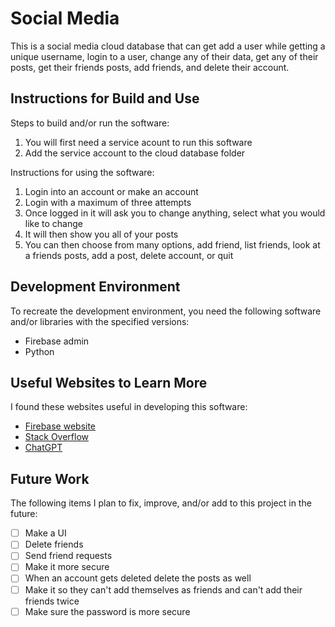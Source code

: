 # Social Media

This is a social media cloud database that can get add a user while getting a unique username, login to a user, change any of their data, get any of their posts, get their friends posts, add friends, and delete their account.


## Instructions for Build and Use

Steps to build and/or run the software:

1. You will first need a service acount to run this software
2. Add the service account to the cloud database folder

Instructions for using the software:

1. Login into an account or make an account
2. Login with a maximum of three attempts
3. Once logged in it will ask you to change anything, select what you would like to change
4. It will then show you all of your posts
5. You can then choose from many options, add friend, list friends, look at a friends posts, add a post, delete account, or quit

## Development Environment 

To recreate the development environment, you need the following software and/or libraries with the specified versions:

* Firebase admin
* Python

## Useful Websites to Learn More

I found these websites useful in developing this software:

* [Firebase website](https://firebase.google.com/)
* [Stack Overflow](https://stackoverflow.com/)
* [ChatGPT](https://chatgpt.com/)

## Future Work

The following items I plan to fix, improve, and/or add to this project in the future:

* [ ] Make a UI
* [ ] Delete friends
* [ ] Send friend requests
* [ ] Make it more secure
* [ ] When an account gets deleted delete the posts as well
* [ ] Make it so they can't add themselves as friends and can't add their friends twice
* [ ] Make sure the password is more secure
